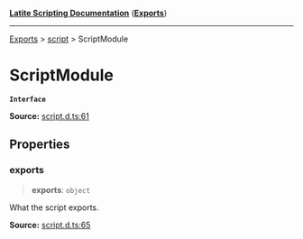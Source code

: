 [**Latite Scripting Documentation**](../../README.md) ([**Exports**](../../exports.md))

---

[Exports](../../exports.md) > [script](../index.md) > ScriptModule

# ScriptModule

**`Interface`**

**Source:** [script.d.ts:61](https://github.com/LatiteScripting/latitescripting.github.io/blob/a08b0d1/definitions/script.d.ts#L61)

## Properties

### exports

> **exports**: `object`

What the script exports.

**Source:** [script.d.ts:65](https://github.com/LatiteScripting/latitescripting.github.io/blob/a08b0d1/definitions/script.d.ts#L65)
